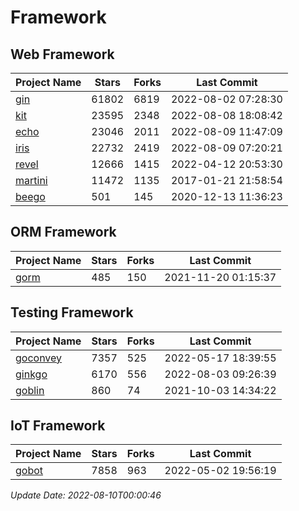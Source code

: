 # Framework

## Web Framework
| Project Name | Stars | Forks | Last Commit |
| ------------ | ----- | ----- | ----------- |
| [gin](https://github.com/gin-gonic/gin) | 61802 | 6819 | 2022-08-02 07:28:30 |
| [kit](https://github.com/go-kit/kit) | 23595 | 2348 | 2022-08-08 18:08:42 |
| [echo](https://github.com/labstack/echo) | 23046 | 2011 | 2022-08-09 11:47:09 |
| [iris](https://github.com/kataras/iris) | 22732 | 2419 | 2022-08-09 07:20:21 |
| [revel](https://github.com/revel/revel) | 12666 | 1415 | 2022-04-12 20:53:30 |
| [martini](https://github.com/go-martini/martini) | 11472 | 1135 | 2017-01-21 21:58:54 |
| [beego](https://github.com/astaxie/beego) | 501 | 145 | 2020-12-13 11:36:23 |

## ORM Framework
| Project Name | Stars | Forks | Last Commit |
| ------------ | ----- | ----- | ----------- |
| [gorm](https://github.com/jinzhu/gorm) | 485 | 150 | 2021-11-20 01:15:37 |

## Testing Framework
| Project Name | Stars | Forks | Last Commit |
| ------------ | ----- | ----- | ----------- |
| [goconvey](https://github.com/smartystreets/goconvey) | 7357 | 525 | 2022-05-17 18:39:55 |
| [ginkgo](https://github.com/onsi/ginkgo) | 6170 | 556 | 2022-08-03 09:26:39 |
| [goblin](https://github.com/franela/goblin) | 860 | 74 | 2021-10-03 14:34:22 |

## IoT Framework
| Project Name | Stars | Forks | Last Commit |
| ------------ | ----- | ----- | ----------- |
| [gobot](https://github.com/hybridgroup/gobot) | 7858 | 963 | 2022-05-02 19:56:19 |

*Update Date: 2022-08-10T00:00:46*